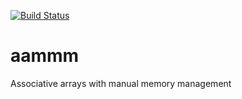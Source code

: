 [![Build Status](https://travis-ci.org/arexeu/aammm.svg)](https://travis-ci.org/arexeu/aammm)
# aammm
Associative arrays with manual memory management
